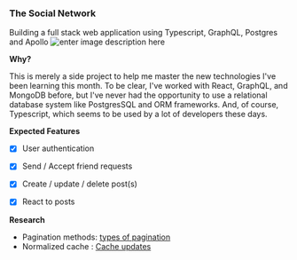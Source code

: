 ### The Social Network

Building a full stack web application using Typescript, GraphQL, Postgres and Apollo
![enter image description here](https://i.imgur.com/4wEtJgZ.png)


**Why?**

This is merely a side project to help me master the new technologies I've been learning this month. To be clear, I've worked with React, GraphQL, and MongoDB before, but I've never had the opportunity to use a relational database system like PostgresSQL and ORM frameworks. And, of course, Typescript, which seems to be used by a lot of developers these days.


**Expected Features**

- [x] User authentication
- [x] Send / Accept friend requests
- [x] Create / update / delete post(s)
- [x] React to posts


**Research**

- Pagination methods: [types of pagination](https://slack.engineering/evolving-api-pagination-at-slack/#:~:text=Cursor%2Dbased%20pagination%20works%20by,results%20after%20the%20given%20pointer.&text=There%20is%20no%20concept%20of,jump%20to%20a%20specific%20page.)
- Normalized cache : [Cache updates](https://formidable.com/open-source/urql/docs/graphcache/cache-updates/)
